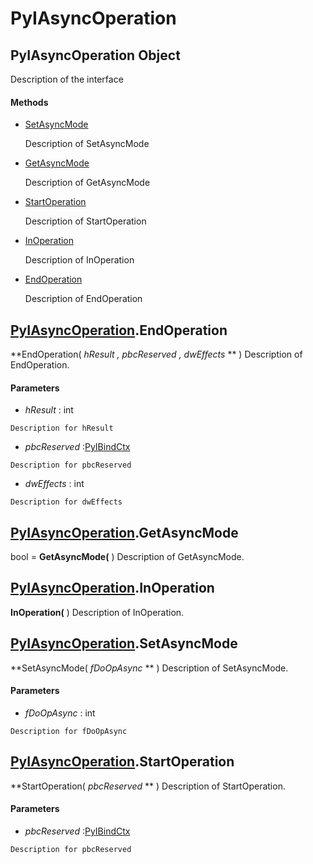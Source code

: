 # PyIAsyncOperation

## PyIAsyncOperation Object

Description of the interface

#### Methods


  - [SetAsyncMode](PyIAsyncOperation.md#pyiasyncoperationsetasyncmode)

    Description of SetAsyncMode&nbsp;

  - [GetAsyncMode](PyIAsyncOperation.md#pyiasyncoperationgetasyncmode)

    Description of GetAsyncMode&nbsp;

  - [StartOperation](PyIAsyncOperation.md#pyiasyncoperationstartoperation)

    Description of StartOperation&nbsp;

  - [InOperation](PyIAsyncOperation.md#pyiasyncoperationinoperation)

    Description of InOperation&nbsp;

  - [EndOperation](PyIAsyncOperation.md#pyiasyncoperationendoperation)

    Description of EndOperation&nbsp;

## [PyIAsyncOperation](#pyiasyncoperation)\.EndOperation

 **EndOperation\( *hResult*  *, pbcReserved*  *, dwEffects* ** \)
Description of EndOperation\.

#### Parameters


  -  *hResult* : int

    Description for hResult

  -  *pbcReserved* :[PyIBindCtx](#pyibindctx)

    Description for pbcReserved

  -  *dwEffects* : int

    Description for dwEffects

## [PyIAsyncOperation](#pyiasyncoperation)\.GetAsyncMode

bool \= **GetAsyncMode\(** \)
Description of GetAsyncMode\.

## [PyIAsyncOperation](#pyiasyncoperation)\.InOperation

 **InOperation\(** \)
Description of InOperation\.

## [PyIAsyncOperation](#pyiasyncoperation)\.SetAsyncMode

 **SetAsyncMode\( *fDoOpAsync* ** \)
Description of SetAsyncMode\.

#### Parameters


  -  *fDoOpAsync* : int

    Description for fDoOpAsync

## [PyIAsyncOperation](#pyiasyncoperation)\.StartOperation

 **StartOperation\( *pbcReserved* ** \)
Description of StartOperation\.

#### Parameters


  -  *pbcReserved* :[PyIBindCtx](#pyibindctx)

    Description for pbcReserved